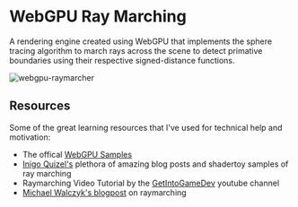 # WebGPU Ray Marching
A rendering engine created using WebGPU that implements the sphere tracing algorithm to march rays across the scene to detect primative boundaries using their respective signed-distance functions. 

![webgpu-raymarcher](https://user-images.githubusercontent.com/18451835/230788463-42ecb45b-5a65-4384-bc16-a7c83a6506b1.png)

## Resources
Some of the great learning resources that I've used for technical help and motivation:
- The offical [WebGPU Samples](https://webgpu.github.io/webgpu-samples)
- [Inigo Quizel's](https://iquilezles.org/) plethora of amazing blog posts and shadertoy samples of ray marching
- Raymarching Video Tutorial by the [GetIntoGameDev](https://www.youtube.com/watch?v=EifzQ7YsH2E&list=PLn3eTxaOtL2O6Yr-wpSRiNS9W-ZEAfPjH&index=1) youtube channel
- [Michael Walczyk's blogpost](https://michaelwalczyk.com/blog-ray-marching.html) on raymarching
